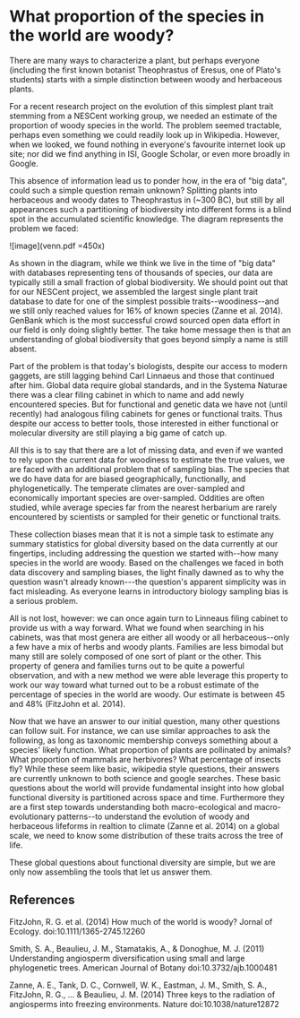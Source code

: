 # What proportion of the species in the world are woody?  

There are many ways to characterize a plant, but perhaps everyone (including the first known botanist Theophrastus of Eresus, one of Plato's students) starts with a simple distinction between woody and herbaceous plants.  

For a recent research project on the evolution of this simplest plant trait stemming from a NESCent working group, we needed an estimate of the proportion of woody species in the world. The problem seemed tractable, perhaps even something we could readily look up in Wikipedia.  However, when we looked, we found nothing in everyone's favourite internet look up site; nor did we find anything in ISI, Google Scholar, or even more broadly in Google.  

This absence of information lead us to ponder how, in the era of "big data", could such a simple question remain unknown?  Splitting plants into herbaceous and woody dates to Theophrastus in (~300 BC), but still by all appearances such a partitioning of biodiversity into different forms is a blind spot in the accumulated scientific knowledge.  The diagram represents the problem we faced:

![image](venn.pdf =450x)

As shown in the diagram, while we think we live in the time of "big data" with databases representing tens of thousands of species, our data are typically still a small fraction of global biodiversity. We should point out that for our NESCent project, we assembled the largest single plant trait database to date for one of the simplest possible traits--woodiness--and we still only reached values for 16% of known species (Zanne et al. 2014).  GenBank which is the most successful crowd sourced open data effort in our field is only doing slightly better. The take home message then is that an understanding of global biodiversity that goes beyond simply a name is still absent.  

Part of the problem is that today's biologists, despite our access to modern gaggets, are still lagging behind Carl Linnaeus and those that continued after him.  Global data require global standards, and in the Systema Naturae there was a clear filing cabinet in which to name and add newly encountered species.  But for functional and genetic data we have not (until recently) had analogous filing cabinets for genes or functional traits. Thus despite our access to better tools, those interested in either functional or molecular diversity are still playing a big game of catch up.  

All this is to say that there are a lot of missing data, and even if we wanted to rely upon the current data for woodiness to estimate the true values, we are faced with an additional problem that of sampling bias. The species that we do have data for are biased geographically, functionally, and phylogenetically.  The temperate climates are over-sampled and economically important species are over-sampled.  Oddities are often studied, while average species far from the nearest herbarium are rarely encountered by scientists or sampled for their genetic or functional traits.  

These collection biases mean that it is not a simple task to estimate any summary statistics for global diversity based on the data currently at our fingertips, including addressing the question we started with--how many species in the world are woody. Based on the challenges we faced in both data discovery and sampling biases, the light finally dawned as to  why the question wasn't already known---the question's apparent simplicity was in fact misleading. As everyone learns in introductory biology sampling bias is a serious problem.  

All is not lost, however: we can once again turn to Linneaus filing cabinet to provide us with a way forward. What we found when searching in his cabinets, was that most genera are either all woody or all herbaceous--only a few have a mix of herbs and woody plants.  Families are less bimodal but many still are solely composed of one sort of plant or the other.  This property of genera and families turns out to be quite a powerful observation, and with a new method we were able leverage this property to work our way toward what turned out to be a robust estimate of the percentage of species in the world are woody. Our estimate is between 45 and 48% (FitzJohn et al. 2014).  

Now that we have an answer to our initial question, many other questions can follow suit. For instance, we can use similar approaches to ask the following, as long as taxonomic membership conveys something about a species' likely function.  What proportion of plants are pollinated by animals?  What proportion of mammals are herbivores?  What percentage of insects fly?  While these seem like basic, wikipedia style questions, their answers are currently unknown to both science and google searches. These basic questions about the world will provide fundamental insight into how global functional diversity is partitioned across space and time.  Furthermore they are a first step towards understanding both macro-ecological and macro-evolutionary patterns--to understand the evolution of woody and herbaceous lifeforms in realtion to climate (Zanne et al. 2014) on a global scale, we need to know some distribution of these traits across the tree of life.  

These global questions about functional diversity are simple, but we are only now assembling the tools that let us answer them.   

## References

FitzJohn, R. G. et al. (2014) How much of the world is woody? Jornal of Ecology. doi:10.1111/1365-2745.12260

Smith, S. A., Beaulieu, J. M., Stamatakis, A., & Donoghue, M. J. (2011) Understanding angiosperm diversification using small and large phylogenetic trees. American Journal of Botany doi:10.3732/ajb.1000481

Zanne, A. E., Tank, D. C., Cornwell, W. K., Eastman, J. M., Smith, S. A., FitzJohn, R. G., ... & Beaulieu, J. M. (2014) Three keys to the radiation of angiosperms into freezing environments. Nature doi:10.1038/nature12872
